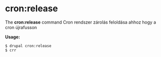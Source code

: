 # cron:release
The **cron:release** command Cron rendszer zárolás feloldása ahhoz hogy a cron újrafusson

**Usage:**
```
$ drupal cron:release 
$ crr  
```
